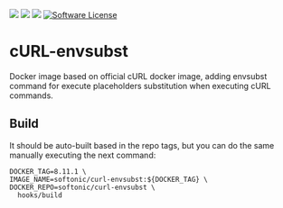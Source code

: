 [![](https://images.microbadger.com/badges/image/softonic/curl-envsubst.svg)](https://microbadger.com/images/softonic/curl-envsubst "Get your own image badge on microbadger.com")
[![](https://images.microbadger.com/badges/version/softonic/curl-envsubst.svg)](https://microbadger.com/images/softonic/curl-envsubst "Get your own version badge on microbadger.com")
[![](https://images.microbadger.com/badges/commit/softonic/curl-envsubst.svg)](https://microbadger.com/images/softonic/curl-envsubst "Get your own commit badge on microbadger.com")
[![Software License](https://img.shields.io/badge/license-Apache%202.0-blue.svg)](LICENSE)

# cURL-envsubst

Docker image based on official cURL docker image, adding envsubst command for execute placeholders substitution when executing cURL commands.

## Build

It should be auto-built based in the repo tags, but you can do the same manually executing the next command:

```shell
DOCKER_TAG=8.11.1 \
IMAGE_NAME=softonic/curl-envsubst:${DOCKER_TAG} \
DOCKER_REPO=softonic/curl-envsubst \
  hooks/build
```